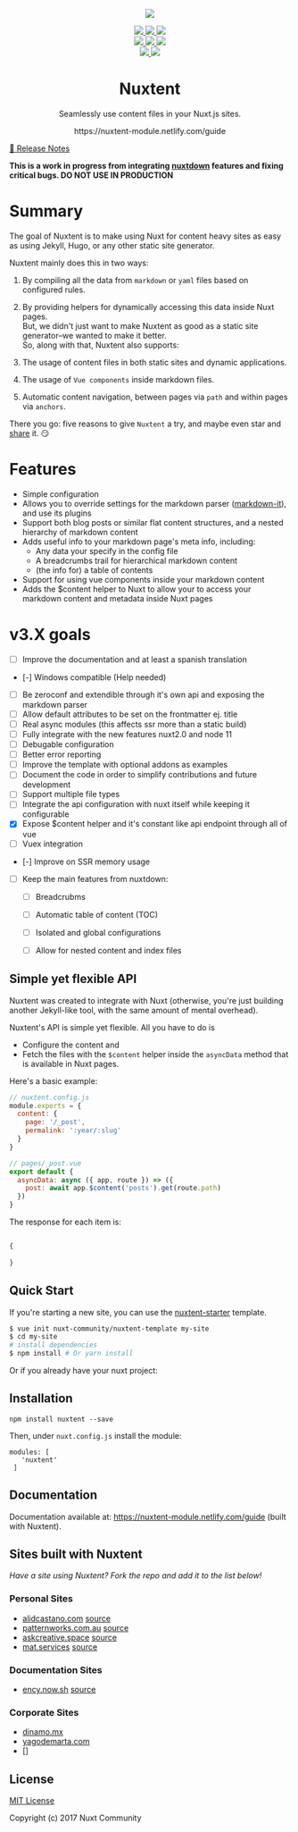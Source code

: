 <p align="center">
  <img src="https://user-images.githubusercontent.com/5158436/30198986-d4c5d7f8-9485-11e7-9c3e-8b5f5f061f5f.png" />
</p>

<p align="center">

<a href="https://david-dm.org/nuxt-community/nuxtent-module">
  <img src="https://david-dm.org/nuxt-community/nuxtent-module/status.svg?style=flat-square" />
</a>

<a href="https://greenkeeper.io/">
  <img src="https://badges.greenkeeper.io/nuxt-community/nuxtent-module.svg" />
</a>

<a href="https://standardjs.com">
  <img src="https://img.shields.io/badge/code_style-standard-brightgreen.svg?style=flat-square" />
</a>

<br />

<a href="https://circleci.com/gh/nuxt-community/nuxtent-module">
  <img src="https://img.shields.io/circleci/project/github/nuxt-community/nuxtent-module/master.svg?style=flat-square" />
</a>

<a href="https://ci.appveyor.com/project/medfreeman/nuxtent-module">
  <img src="https://img.shields.io/appveyor/ci/medfreeman/nuxtent-module/master.svg?style=flat-square&logo=appveyor" />
</a>

<a href="https://codecov.io/gh/nuxt-community/nuxtent-module">
  <img src="https://img.shields.io/codecov/c/github/nuxt-community/nuxtent-module.svg?style=flat-square" />
</a>

<br />

<a href="https://npmjs.com/package/nuxtent">
  <img src="https://img.shields.io/npm/v/nuxtent.svg?style=flat-square" />
</a>

<a href="https://npmjs.com/package/nuxtent">
  <img src="https://img.shields.io/npm/dt/nuxtent.svg?style=flat-square" />
</a>

</p>

<h1 align="center">Nuxtent</h1>

<p align="center">Seamlessly use content files in your Nuxt.js sites.</p>

<p align="center">https://nuxtent-module.netlify.com/guide</p>

[📖 Release Notes](./CHANGELOG.md)

**This is a work in progress from integrating [nuxtdown](https://github.com/joostdecock/nuxtdown-module) features and fixing critical bugs. DO NOT USE IN PRODUCTION**

# Summary

The goal of Nuxtent is to make using Nuxt for content heavy sites as easy as using Jekyll, Hugo, or any other static site generator.

Nuxtent mainly does this in two ways:

1. By compiling all the data from `markdown` or `yaml` files based on configured rules.
2. By providing helpers for dynamically accessing this data inside Nuxt pages.  
But, we didn't just want to make Nuxtent as good as a static site generator–we wanted to make it better.  
So, along with that, Nuxtent also supports:

3. The usage of content files in both static sites and dynamic applications.
4. The usage of `Vue components` inside markdown files.
5. Automatic content navigation, between pages via `path` and within pages via `anchors`.

There you go: five reasons to give `Nuxtent` a try, and maybe even star and [share]("https://twitter.com/intent/tweet) it. :smirk:

# Features

- Simple configuration
- Allows you to override settings for the markdown parser ([markdown-it](https://github.com/markdown-it/markdown-it)), and use its plugins
- Support both blog posts or similar flat content structures, and a nested hierarchy of markdown content
- Adds useful info to your markdown page's meta info, including:
	- Any data your specify in the config file
	- A breadcrumbs trail for hierarchical markdown content
	- (the info for) a table of contents
- Support for using vue components inside your markdown content
- Adds the $content helper to Nuxt to allow your to access your markdown content and metadata inside Nuxt pages

# v3.X goals

- [ ] Improve the documentation and at least a spanish translation
- [-] Windows compatible (Help needed)
- [ ] Be zeroconf and extendible through it's own api and exposing the markdown parser
- [ ] Allow default attributes to be set on the frontmatter ej. title
- [ ] Real async modules (this affects ssr more than a static build)
- [ ] Fully integrate with the new features nuxt2.0 and node 11
- [ ] Debugable configuration
- [ ] Better error reporting
- [ ] Improve the template with optional addons as examples
- [ ] Document the code in order to simplify contributions and future development
- [ ] Support multiple file types
- [ ] Integrate the api configuration with nuxt itself while keeping it configurable
- [x] Expose $content helper and it's constant like api endpoint through all of vue
- [ ] Vuex integration
- [-] Improve on SSR memory usage
- [ ] Keep the main features from nuxtdown:
  - [ ] Breadcrubms
  - [ ] Automatic table of content (TOC)
  - [ ] Isolated and global configurations
  - [ ] Allow for nested content and index files


## Simple yet flexible API

Nuxtent was created to integrate with Nuxt (otherwise, you're just building another Jekyll-like tool, with the same amount of mental overhead).

Nuxtent's API is simple yet flexible. All you have to do is 

- Configure the content and
- Fetch the files with the `$content` helper inside the `asyncData` method that is available in Nuxt pages.


Here's a basic example:

```js
// nuxtent.config.js
module.exports = {
  content: {
    page: '/_post',
    permalink: ':year/:slug'
  }
}

```

```js
// pages/_post.vue
export default {
  asyncData: async ({ app, route }) => ({
    post: await app.$content('posts').get(route.path)
  })
}
```

The response for each item is:

``` json

{
	
}
```


## Quick Start

If you're starting a new site, you can use the [nuxtent-starter](https://github.com/nuxt-community/content-template) template.

``` bash
$ vue init nuxt-community/nuxtent-template my-site
$ cd my-site
# install dependencies
$ npm install # Or yarn install
```


Or if you already have your nuxt project:




## Installation

```
npm install nuxtent --save

```

Then, under `nuxt.config.js` install the module:

```
modules: [
   'nuxtent'
 ]
```

## Documentation

Documentation available at: https://nuxtent-module.netlify.com/guide (built with Nuxtent).

## Sites built with Nuxtent

*Have a site using Nuxtent? Fork the repo and add it to the list below!*

### Personal Sites
- [alidcastano.com](https://alidcastano.com/) [source](https://github.com/alidcastano/alidcastano)
- [patternworks.com.au](https://patternworks.com.au/) [source](https://github.com/callumflack/patternworks-2018)
- [askcreative.space](https://askcreative.space) [source](https://github.com/askcreative/asksite)
- [mat.services](https://mat.services) [source](https://gitlab.com/matthewess/mat.services)

### Documentation Sites
- [ency.now.sh](https://ency.now.sh/) [source](https://github.com/encyjs/docs)


### Corporate Sites
- [dinamo.mx](https://dinamo.mx)
- [yagodemarta.com](https://yagodemarta.com)
- []


## License

[MIT License](./LICENSE)

Copyright (c) 2017 Nuxt Community

